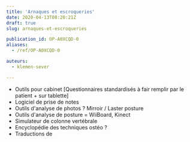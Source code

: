 ```yaml
---
title: 'Arnaques et escroqueries'
date: 2020-04-13T08:20:21Z
draft: true
slug: arnaques-et-escroqueries

publication_id: OP-A0XCQD-0
aliases:
  - /ref/OP-A0XCQD-0

auteurs:
  - klemen-sever

---
```



- Outils pour cabinet [Questionnaires standardisés à fair remplir par le patient + sur tablette]
- Logiciel de prise de notes
- Outils d'analyse de photos ? Mirroir / Laster posture
- Outils d'analyse de posture = WiiBoard, Kinect
- Simulateur de colonne vertébrale
- Encyclopédie des techniques ostéo ?
- Traductions de

